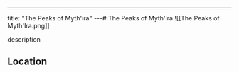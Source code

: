 ---
title: "The Peaks of Myth'ira"
---# The Peaks of Myth'ira
![[The Peaks of Myth'Ira.png]]

description

## Location